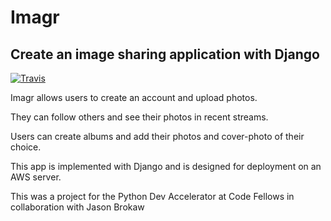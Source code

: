 Imagr
============

## Create an image sharing application with Django


[![Travis](https://travis-ci.org/miracode/django-imagr.svg?branch=master)](https://travis-ci.org/miracode/django-imagr.svg?branch=master)


Imagr allows users to create an account and upload photos.  

They can follow others and see their photos in recent streams.

Users can create albums and add their photos and cover-photo of their choice.

This app is implemented with Django and is designed for deployment on an AWS server.

This was a project for the Python Dev Accelerator at Code Fellows in collaboration with Jason Brokaw
